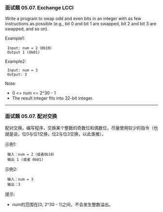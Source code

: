### 面试题 05.07. Exchange LCCI
Write a program to swap odd and even bits in an integer with as few instructions as possible (e.g., bit 0 and bit 1 are swapped, bit 2 and bit 3 are swapped, and so on).

Example1:

	 Input: num = 2（0b10）
	 Output 1 (0b01)

Example2:

	 Input: num = 3
	 Output: 3

Note:

* 0 <= num <= 2^30 - 1
* The result integer fits into 32-bit integer.

----

### 面试题 05.07. 配对交换
配对交换。编写程序，交换某个整数的奇数位和偶数位，尽量使用较少的指令（也就是说，位0与位1交换，位2与位3交换，以此类推）。

示例1:

	 输入：num = 2（或者0b10）
	 输出 1 (或者 0b01)

示例2:

	 输入：num = 3
	 输出：3

提示:

* num的范围在[0, 2^30 - 1]之间，不会发生整数溢出。

